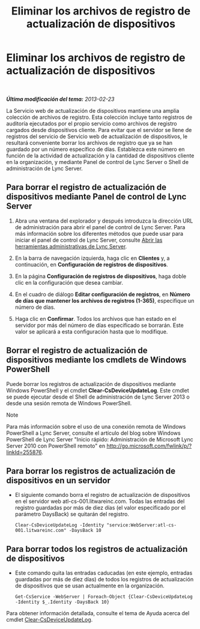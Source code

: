 ﻿---
title: Eliminar los archivos de registro de actualización de dispositivos
TOCTitle: Eliminar los archivos de registro de actualización de dispositivos
ms:assetid: 58d4097f-5bbf-4824-a04d-2a6555cd93c3
ms:mtpsurl: https://technet.microsoft.com/es-es/library/JJ994039(v=OCS.15)
ms:contentKeyID: 52061642
ms.date: 01/07/2017
mtps_version: v=OCS.15
ms.translationtype: HT
---

# Eliminar los archivos de registro de actualización de dispositivos

 

_**Última modificación del tema:** 2013-02-23_

La Servicio web de actualización de dispositivos mantiene una amplia colección de archivos de registro. Esta colección incluye tanto registros de auditoría ejecutados por el propio servicio como archivos de registro cargados desde dispositivos cliente. Para evitar que el servidor se llene de registros del servicio de Servicio web de actualización de dispositivos, le resultará conveniente borrar los archivos de registro que ya se han guardado por un número específico de días. Establezca este número en función de la actividad de actualización y la cantidad de dispositivos cliente en la organización, y mediante Panel de control de Lync Server o Shell de administración de Lync Server.

## Para borrar el registro de actualización de dispositivos mediante Panel de control de Lync Server

1.  Abra una ventana del explorador y después introduzca la dirección URL de administración para abrir el panel de control de Lync Server. Para más información sobre los diferentes métodos que puede usar para iniciar el panel de control de Lync Server, consulte [Abrir las herramientas administrativas de Lync Server](lync-server-2013-open-lync-server-administrative-tools.md).

2.  En la barra de navegación izquierda, haga clic en **Clientes** y, a continuación, en **Configuración de registros de dispositivos**.

3.  En la página **Configuración de registros de dispositivos**, haga doble clic en la configuración que desea cambiar.

4.  En el cuadro de diálogo **Editar configuración de registros**, en **Número de días que mantener los archivos de registros (1-365)**, especifique un número de días.

5.  Haga clic en **Confirmar**. Todos los archivos que han estado en el servidor por más del número de días especificado se borrarán. Este valor se aplicará a esta configuración hasta que lo modifique.

## Borrar el registro de actualización de dispositivos mediante los cmdlets de Windows PowerShell

Puede borrar los registros de actualización de dispositivos mediante Windows PowerShell y el cmdlet **Clear-CsDeviceUpdateLog**. Este cmdlet se puede ejecutar desde el Shell de administración de Lync Server 2013 o desde una sesión remota de Windows PowerShell.


> [!NOTE]
> Para más información sobre el uso de una conexión remota de Windows PowerShell a Lync Server, consulte el artículo del blog sobre Windows PowerShell de Lync Server "Inicio rápido: Administración de Microsoft Lync Server 2010 con PowerShell remoto" en <A href="http://go.microsoft.com/fwlink/p/?linkid=255876">http://go.microsoft.com/fwlink/p/?linkId=255876</A>.



## Para borrar los registros de actualización de dispositivos en un servidor

  - El siguiente comando borra el registro de actualización de dispositivos en el servidor web atl-cs-001.litwareinc.com. Todas las entradas del registro guardadas por más de diez días (el valor especificado por el parámetro DaysBack) se quitarán del registro.
    
        Clear-CsDeviceUpdateLog -Identity "service:WebServer:atl-cs-001.litwareinc.com" -DaysBack 10

## Para borrar todos los registros de actualización de dispositivos

  - Este comando quita las entradas caducadas (en este ejemplo, entradas guardadas por más de diez días) de todos los registros de actualización de dispositivos que se usan actualmente en la organización.
    
        Get-CsService -WebServer | Foreach-Object {Clear-CsDeviceUpdateLog -Identity $_.Identity -DaysBack 10}

Para obtener información detallada, consulte el tema de Ayuda acerca del cmdlet [Clear-CsDeviceUpdateLog](clear-csdeviceupdatelog.md).

